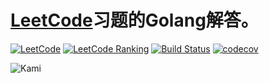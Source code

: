# [LeetCode](https://leetcode.com)习题的Golang解答。
[![LeetCode](https://img.shields.io/badge/LeetCode-%s-blue.svg)](https://leetcode.com/%s/)
[![LeetCode Ranking](https://img.shields.io/badge/Ranking-%d-blue.svg)](https://leetcode.com/%s/)
[![Build Status](https://www.travis-ci.org/aQuaYi/LeetCode-in-Golang.svg?branch=master)](https://www.travis-ci.org/aQuaYi/LeetCode-in-Golang)
[![codecov](https://codecov.io/gh/aQuaYi/LeetCode-in-Golang/branch/master/graph/badge.svg)](https://codecov.io/gh/aQuaYi/LeetCode-in-Golang)

![Kami](Kami.gif)
